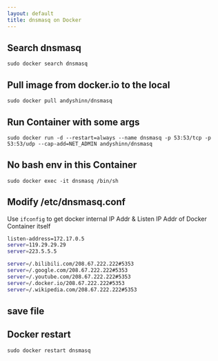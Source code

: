 ```yaml
---
layout: default
title: dnsmasq on Docker
---
```


## Search dnsmasq

`sudo docker search dnsmasq`

## Pull image from docker.io to the local

`sudo docker pull andyshinn/dnsmasq`

## Run Container with some args

`sudo docker run -d --restart=always --name dnsmasq -p 53:53/tcp -p 53:53/udp --cap-add=NET_ADMIN andyshinn/dnsmasq`

## No bash env in this Container

`sudo docker exec -it dnsmasq /bin/sh`

## Modify /etc/dnsmasq.conf

Use `ifconfig` to get docker internal IP Addr & Listen IP Addr of Docker Container itself

```bash
listen-address=172.17.0.5
server=119.29.29.29
server=223.5.5.5

server=/.bilibili.com/208.67.222.222#5353
server=/.google.com/208.67.222.222#5353
server=/.youtube.com/208.67.222.222#5353
server=/.docker.io/208.67.222.222#5353
server=/.wikipedia.com/208.67.222.222#5353
```

## save file

## Docker restart

`sudo docker restart dnsmasq`
